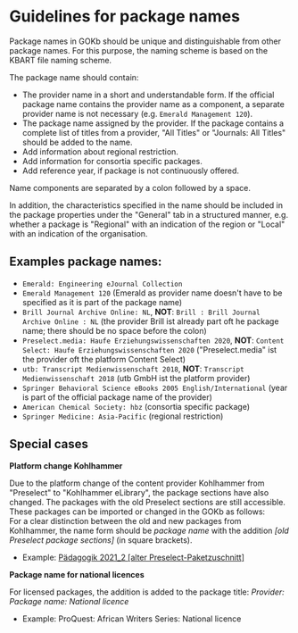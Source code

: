 # Guidelines for package names

Package names in GOKb should be unique and distinguishable from other package names. 
For this purpose, the naming scheme is based on the KBART file naming scheme.

The package name should contain:

+ The provider name in a short and understandable form. If the official package name contains the provider name as a component, 
a separate provider name is not necessary (e.g. `Emerald Management 120`).
+ The package name assigned by the provider. If the package contains a complete list of titles from a provider, "All Titles" or "Journals: All Titles" should be added to the name.
+ Add information about regional restriction.
+ Add information for consortia specific packages.
+ Add reference year, if package is not continuously offered.

Name components are separated by a colon followed by a space.

In addition, the characteristics specified in the name should be included in the package properties under the "General" tab in a structured manner, e.g. whether a package is "Regional" with an indication of the region or "Local" with an indication of the organisation.


## Examples package names:

+ `Emerald: Engineering eJournal Collection`
+ `Emerald Management 120` (Emerald as provider name doesn't have to be specified as it is part of the package name)
+ `Brill Journal Archive Online: NL`, **NOT**: `Brill : Brill Journal Archive Online : NL` (the provider Brill ist already part oft he package name; there should be no space before the colon)
+ `Preselect.media: Haufe Erziehungswissenschaften 2020`, **NOT**: `Content Select: Haufe Erziehungswissenschaften 2020` ("Preselect.media" ist the provider oft the platform Content Select)
+ `utb: Transcript Medienwissenschaft 2018`, **NOT**: `Transcript Medienwissenschaft 2018` (utb GmbH ist the platform provider)
+ `Springer Behavioral Science eBooks 2005 English/International` (year is part of the official package name of the provider)
+ `American Chemical Society: hbz` (consortia specific package)
+ `Springer Medicine: Asia-Pacific` (regional restriction)


## Special cases

**Platform change Kohlhammer**

Due to the platform change of the content provider Kohlhammer from "Preselect" to "Kohlhammer eLibrary", the package sections have also changed. The packages with the old Preselect sections are still accessible. These packages can be imported or changed in the GOKb as follows:  
For a clear distinction between the old and new packages from Kohlhammer, the name form should be _package name_ with the addition _[old Preselect package sections]_ (in square brackets).

+ Example: [Pädagogik 2021_2 [alter Preselect-Paketzuschnitt]](https://gokb.org/gokb-ui/#/package/56333627)

**Package name for national licences**

For licensed packages, the addition is added to the package title: _Provider: Package name: National licence_

+ Example: ProQuest: African Writers Series: National licence
